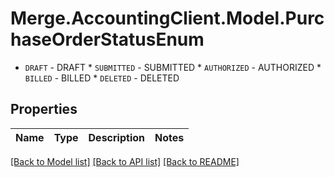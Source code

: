 # Merge.AccountingClient.Model.PurchaseOrderStatusEnum
* `DRAFT` - DRAFT * `SUBMITTED` - SUBMITTED * `AUTHORIZED` - AUTHORIZED * `BILLED` - BILLED * `DELETED` - DELETED

## Properties

Name | Type | Description | Notes
------------ | ------------- | ------------- | -------------

[[Back to Model list]](../README.md#documentation-for-models) [[Back to API list]](../README.md#documentation-for-api-endpoints) [[Back to README]](../README.md)

